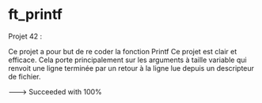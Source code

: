 # ft_printf
Projet 42 :

Ce projet a pour but de re coder la fonction Printf Ce projet est clair et efficace. 
Cela porte principalement sur les arguments à taille variable qui renvoit une ligne terminée par un retour à la ligne lue depuis un descripteur de fichier.

---> Succeeded with 100%

